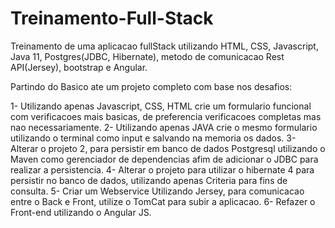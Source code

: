 # Treinamento-Full-Stack
Treinamento de uma aplicacao fullStack utilizando HTML, CSS, Javascript, Java 11, Postgres(JDBC, Hibernate), metodo de comunicacao Rest API(Jersey), bootstrap e Angular.

Partindo do Basico ate um projeto completo com base nos desafios:

1- Utilizando apenas Javascript, CSS, HTML crie um formulario funcional com verificacoes mais basicas, de preferencia verificacoes completas mas nao necessariamente.
2- Utilizando apenas JAVA crie o mesmo formulario utilizando o terminal como input e salvando na memoria os dados.
3- Alterar o projeto 2, para persistir em banco de dados Postgresql utilizando o Maven como gerenciador de dependencias afim de adicionar o JDBC para realizar a persistencia.
4- Alterar o projeto para utilizar o hibernate 4 para persistir no banco de dados, utilizando apenas Criteria para fins de consulta.
5- Criar um Webservice Utilizando Jersey, para comunicacao entre o Back e Front, utilize o TomCat para subir a aplicacao.
6- Refazer o Front-end utilizando o Angular JS.
